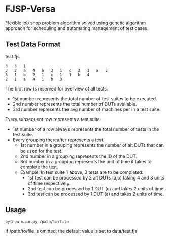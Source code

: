 # FJSP-Versa

Flexible job shop problem algorithm solved using genetic algorithm approach for scheduling and automating management of test cases. 

## Test Data Format
test.fjs  
```
3   3   1
3   2   a   4   b   3   1   c   2   1   a   2
3   1   b   2   1   c   1   1   b   4
2   1   a   4   1   b   3
```

The first row is reserved for overview of all tests.
- 1st number represents the total number of test suites to be executed.
- 2nd number represents the total number of DUTs available.
- 3rd number represents the avg number of machines per in a test suite.

Every subsequent row represents a test suite.
- 1st number of a row always represents the total number of tests in the test suite.
- Every grouping thereafter represents a test.
  - 1st number in a  grouping represents the number of alt DUTs that can be used for the test.
  - 2nd number in a grouping represents the ID of the DUT.
  - 3rd number in a grouping represents the unit of time it takes to complete the test.
  - Example: In test suite 1 above, 3 tests are to be completed:
    - 1st test can be processed by 2 alt DUTs (a,b) taking 4 and 3 units of time respectively.
    - 2nd test can be processed by 1 DUT (c) and takes 2 units of time.
    - 3rd test can be processed by 1 DUT (a) and takes 2 units of time.

## Usage

```bash
python main.py /path/to/file
```
If /path/to/file is omitted, the default value is set to data/test.fjs


